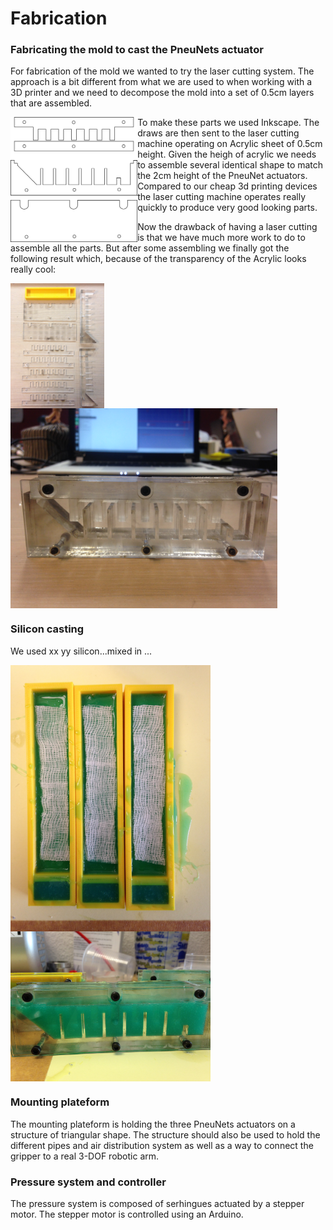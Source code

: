 Fabrication
==================

### Fabricating the mold to cast the PneuNets actuator
For fabrication of the mold we wanted to try the laser cutting system. The approach is a bit different from what we are used to when working with a 3D printer and we need to decompose the mold into a set of 0.5cm layers that are assembled. 

<img src="../images/mold_all_sketches.png" align="left" height="200"/>
To make these parts we used Inkscape. The draws are then sent to the laser cutting machine operating on Acrylic sheet of 0.5cm height. Given the heigh of acrylic we needs to assemble several identical shape to match the 2cm height of the PneuNet actuators. Compared to our cheap 3d printing devices the laser cutting machine operates really quickly to produce very good looking parts.  
   

Now the drawback of having a laser cutting is that we have much more work to do to assemble all the parts. But after some assembling we finally got the following result which, because of the transparency of the Acrylic looks really cool:

<img src="../images/mold_all.jpeg" align="left" height="200"/>
<img src="../images/mold4.jpeg" align="middle" height="320" />

### Silicon casting
We used xx yy silicon...mixed in ...

<img src="../images/casting3.jpeg" align="left" width="320" />
<img src="../images/casting2.jpeg" align="middle" width="320" />


### Mounting plateform
The mounting plateform is holding the three PneuNets actuators on a structure of triangular shape. The structure should also be used to hold the different pipes and air distribution system as well as a way to connect the gripper to a real 3-DOF robotic arm. 


### Pressure system and controller
The pressure system is composed of serhingues actuated by a stepper motor. 
The stepper motor is controlled using an Arduino. 



